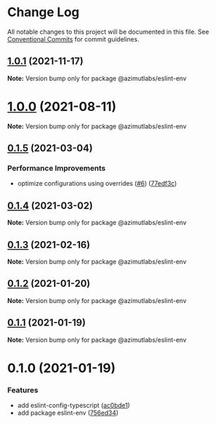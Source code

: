 # Change Log

All notable changes to this project will be documented in this file.
See [Conventional Commits](https://conventionalcommits.org) for commit guidelines.

## [1.0.1](https://github.com/azimutlabs/eslint/compare/@azimutlabs/eslint-env@1.0.0...@azimutlabs/eslint-env@1.0.1) (2021-11-17)

**Note:** Version bump only for package @azimutlabs/eslint-env





# [1.0.0](https://github.com/azimutlabs/eslint/compare/@azimutlabs/eslint-env@0.1.5...@azimutlabs/eslint-env@1.0.0) (2021-08-11)

**Note:** Version bump only for package @azimutlabs/eslint-env





## [0.1.5](https://github.com/azimutlabs/eslint/compare/@azimutlabs/eslint-env@0.1.4...@azimutlabs/eslint-env@0.1.5) (2021-03-04)


### Performance Improvements

* optimize configurations using overrides ([#6](https://github.com/azimutlabs/eslint/issues/6)) ([77edf3c](https://github.com/azimutlabs/eslint/commit/77edf3cfe33e2afb499c5fd26813a0e09dafd110))





## [0.1.4](https://github.com/azimutlabs/eslint/compare/@azimutlabs/eslint-env@0.1.3...@azimutlabs/eslint-env@0.1.4) (2021-03-02)

**Note:** Version bump only for package @azimutlabs/eslint-env





## [0.1.3](https://github.com/azimutlabs/eslint/compare/@azimutlabs/eslint-env@0.1.2...@azimutlabs/eslint-env@0.1.3) (2021-02-16)

**Note:** Version bump only for package @azimutlabs/eslint-env





## [0.1.2](https://github.com/azimutlabs/eslint/compare/@azimutlabs/eslint-env@0.1.1...@azimutlabs/eslint-env@0.1.2) (2021-01-20)

**Note:** Version bump only for package @azimutlabs/eslint-env





## [0.1.1](https://github.com/azimutlabs/eslint/compare/@azimutlabs/eslint-env@0.1.0...@azimutlabs/eslint-env@0.1.1) (2021-01-19)

**Note:** Version bump only for package @azimutlabs/eslint-env





# 0.1.0 (2021-01-19)


### Features

* add eslint-config-typescript ([ac0bde1](https://github.com/azimutlabs/eslint/commit/ac0bde1d66167af9444e3b833cb8104b7d328074))
* add package eslint-env ([756ed34](https://github.com/azimutlabs/eslint/commit/756ed34e02debc09ba03976a641518fa38cf8041))

